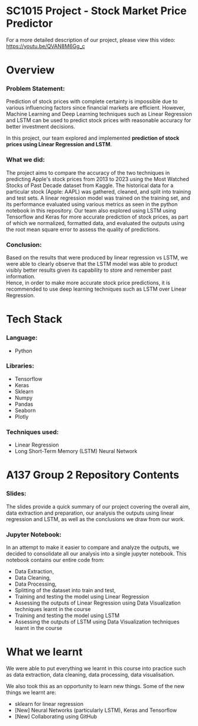 # SC1015 Project - Stock Market Price Predictor

For a more detailed description of our project, please view this video: https://youtu.be/QVAN8M6Gg_c


# Overview

### Problem Statement:
Prediction of stock prices with complete certainty is impossible due to various influencing factors since  financial markets are efficient. However, Machine Learning and Deep Learning techniques such as Linear Regression and LSTM  can be used to predict stock prices with reasonable accuracy for better investment decisions.

In this project, our team explored and implemented **prediction of stock prices using Linear Regression and LSTM**. 

### What we did:
The project aims to compare the accuracy of the two techniques in predicting Apple's stock prices from 2013 to 2023 using the Most Watched Stocks of Past Decade dataset from Kaggle. The historical data for a particular stock (Apple: AAPL) was gathered, cleaned, and split into training and test sets. A linear regression model was trained on the training set, and its performance evaluated using various metrics as seen in the python notebook in this repository. Our team also explored using LSTM using Tensorflow and Keras for more accurate prediction of stock prices, as part of which we normalized, formatted data, and evaluated the outputs using the root mean square error to assess the quality of predictions. 

### Conclusion:
Based on the results that were produced by linear regression vs LSTM, we were able to clearly observe that the LSTM model was able to product visibly better results given its capability to store and remember past information.  
Hence, in order to make more accurate stock price predictions, it is recommended to use deep learning techniques such as LSTM over Linear Regression.


# Tech Stack

### Language: 
* Python


### Libraries:
* Tensorflow
* Keras
* Sklearn
* Numpy
* Pandas
* Seaborn
* Plotly


### Techniques used:
* Linear Regression
* Long Short-Term Memory (LSTM) Neural Network


# A137 Group 2 Repository Contents

### Slides:

The slides provide a quick summary of our project covering the overall aim, data extraction and preparation, our analysis the outputs using linear regression and LSTM, as well as the conclusions we draw from our work.

### Jupyter Notebook:

In an attempt to make it easier to compare and analyze the outputs, we decided to consolidate all our analysis into a single jupyter notebook. This notebook contains our entire code from:

 - Data Extraction, 
 - Data Cleaning, 
 - Data Processing, 
 - Splitting of the dataset into train and test, 
 - Training and testing the model using Linear Regression
 - Assessing the outputs of Linear Regression using Data Visualization techniques learnt in the course
 - Training and testing the model using LSTM
 - Assessing the outputs of LSTM using Data Visualization techniques learnt in the course

# What we learnt

We were able to put everything we learnt in this course into practice such as data extraction, data cleaning, data processing, data visualisation.

We also took this as an opportunity to learn new things. Some of the new things we learnt are:
- sklearn for linear regression
-  [New] Neural Networks (particularly LSTM), Keras and Tensorflow
-  [New] Collaborating using GitHub
